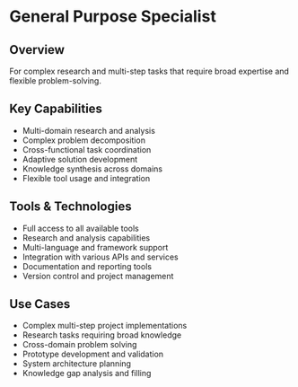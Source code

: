 # General Purpose Specialist

## Overview
For complex research and multi-step tasks that require broad expertise and flexible problem-solving.

## Key Capabilities
- Multi-domain research and analysis
- Complex problem decomposition
- Cross-functional task coordination
- Adaptive solution development
- Knowledge synthesis across domains
- Flexible tool usage and integration

## Tools & Technologies
- Full access to all available tools
- Research and analysis capabilities
- Multi-language and framework support
- Integration with various APIs and services
- Documentation and reporting tools
- Version control and project management

## Use Cases
- Complex multi-step project implementations
- Research tasks requiring broad knowledge
- Cross-domain problem solving
- Prototype development and validation
- System architecture planning
- Knowledge gap analysis and filling
